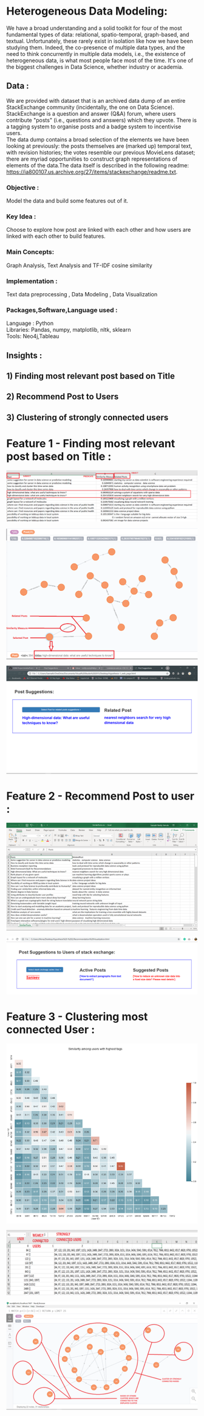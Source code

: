 # Heterogeneous Data Modeling:

We have a broad understanding and a solid toolkit for four of the most fundamental types of data: relational, spatio-temporal, graph-based, and textual. Unfortunately, these rarely exist in isolation like how we have been studying them. Indeed, the co-presence of multiple data types, and the need to think concurrently in multiple data models, i.e., the existence of heterogeneous data, is what most people face most of the time. It's one of the biggest challenges in Data Science, whether industry or academia.

## Data :
We are provided with dataset that is an archived data dump of an entire StackExchange community (incidentally, the one on Data Science). StackExchange is a question and answer (Q&A) forum, where users contribute "posts" (i.e., questions and answers) which they upvote. There is a tagging system to organise posts and a badge system to incentivise users.
<br>
The data dump contains a broad selection of the elements we have been looking at previously: the posts themselves are (marked up) temporal text, with revision histories; the votes resemble our previous MovieLens dataset; there are myriad opportunities to construct graph representations of elements of the data.The data itself is described in the following readme: https://ia800107.us.archive.org/27/items/stackexchange/readme.txt.

### Objective :
Model the data and build some features out of it.

### Key Idea :
Choose to explore how post are linked with each other and how users are linked with each other to build features.

### Main Concepts:
Graph Analysis, Text Analysis and TF-IDF cosine similarity

### Implementation : 
Text data preprocessing , Data Modeling , Data Visualization

### Packages,Software,Language used :
Language : Python <br>
Libraries: Pandas, numpy, matplotlib, nltk, sklearn  <br>
Tools: Neo4j,Tableau <br>

## Insights : 
## 1) Finding most relevant post based on Title
## 2) Recommend Post to Users
## 3) Clustering of strongly connected users

# Feature 1 - Finding most relevant post based on Title :

![ScreenShot 1](Visualizations/Feature_1_output_as_XML_2.png)

![ScreenShot 2](Visualizations/Feature_1_Knowledge_Graph_rep_in_neo4j.png)

![ScreenShot 3](Visualizations/Feature_1_as_Webpage.png)

# Feature 2 - Recommend Post to user :

![ScreenShot 4](Visualizations/Feature_1_output_as_XML.png)

![ScreenShot 5](Visualizations/Feature_2_as_Webpage.png)


# Feature 3 - Clustering most connected User :

![ScreenShot 7](Visualizations/Heat_map_showing_similarity_measure_among_users.png)

![ScreenShot 6](Visualizations/Feature3_XML.png)

![ScreenShot 8](Visualizations/Feature_3_weak_and_strong_nodes_as_clusters_.png)

